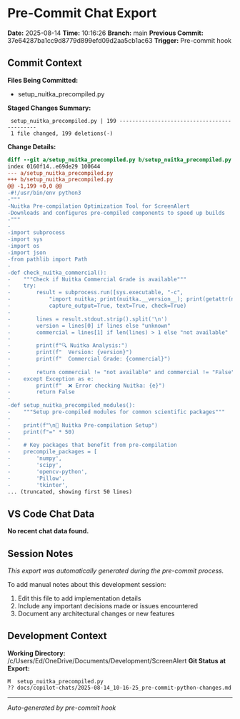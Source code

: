 # Pre-Commit Chat Export

**Date:** 2025-08-14
**Time:** 10:16:26
**Branch:** main
**Previous Commit:** 37e64287ba1cc9d8779d899efd09d2aa5cb1ac63
**Trigger:** Pre-commit hook

## Commit Context

**Files Being Committed:**
- setup_nuitka_precompiled.py

**Staged Changes Summary:**
```
 setup_nuitka_precompiled.py | 199 --------------------------------------------
 1 file changed, 199 deletions(-)
```

**Change Details:**
```diff
diff --git a/setup_nuitka_precompiled.py b/setup_nuitka_precompiled.py
index 0160f14..e69de29 100644
--- a/setup_nuitka_precompiled.py
+++ b/setup_nuitka_precompiled.py
@@ -1,199 +0,0 @@
-#!/usr/bin/env python3
-"""
-Nuitka Pre-compilation Optimization Tool for ScreenAlert
-Downloads and configures pre-compiled components to speed up builds
-"""
-
-import subprocess
-import sys
-import os
-import json
-from pathlib import Path
-
-def check_nuitka_commercial():
-    """Check if Nuitka Commercial Grade is available"""
-    try:
-        result = subprocess.run([sys.executable, "-c", 
-            "import nuitka; print(nuitka.__version__); print(getattr(nuitka, 'commercial_grade', 'not available'))"], 
-            capture_output=True, text=True, check=True)
-        
-        lines = result.stdout.strip().split('\n')
-        version = lines[0] if lines else "unknown"
-        commercial = lines[1] if len(lines) > 1 else "not available"
-        
-        print(f"🔍 Nuitka Analysis:")
-        print(f"  Version: {version}")
-        print(f"  Commercial Grade: {commercial}")
-        
-        return commercial != "not available" and commercial != "False"
-    except Exception as e:
-        print(f"  ❌ Error checking Nuitka: {e}")
-        return False
-
-def setup_nuitka_precompiled_modules():
-    """Setup pre-compiled modules for common scientific packages"""
-    
-    print(f"\n🚀 Nuitka Pre-compilation Setup")
-    print(f"=" * 50)
-    
-    # Key packages that benefit from pre-compilation
-    precompile_packages = [
-        'numpy',
-        'scipy', 
-        'opencv-python',
-        'Pillow',
-        'tkinter',
... (truncated, showing first 50 lines)
```

## VS Code Chat Data

**No recent chat data found.**


## Session Notes

*This export was automatically generated during the pre-commit process.*

To add manual notes about this development session:
1. Edit this file to add implementation details
2. Include any important decisions made or issues encountered
3. Document any architectural changes or new features

## Development Context

**Working Directory:** /c/Users/Ed/OneDrive/Documents/Development/ScreenAlert
**Git Status at Export:**
```
M  setup_nuitka_precompiled.py
?? docs/copilot-chats/2025-08-14_10-16-25_pre-commit-python-changes.md
```

---
*Auto-generated by pre-commit hook*
